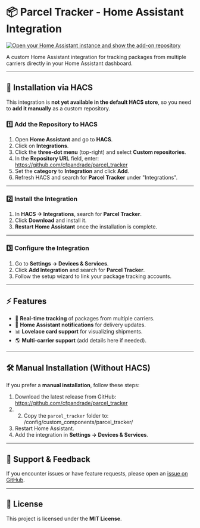# 📦 Parcel Tracker - Home Assistant Integration

[![Open your Home Assistant instance and show the add-on repository](https://my.home-assistant.io/badges/hacs_repository.svg)](https://my.home-assistant.io/redirect/hacs_repository/?owner=cfpandrade&repository=parcel_tracker&category=integration)

A custom Home Assistant integration for tracking packages from multiple carriers directly in your Home Assistant dashboard.

---

## 🚀 Installation via HACS

This integration is **not yet available in the default HACS store**, so you need to **add it manually** as a custom repository.

### **1️⃣ Add the Repository to HACS**
1. Open **Home Assistant** and go to **HACS**.
2. Click on **Integrations**.
3. Click the **three-dot menu** (top-right) and select **Custom repositories**.
4. In the **Repository URL** field, enter:  https://github.com/cfpandrade/parcel_tracker
5. Set the **category** to **Integration** and click **Add**.
6. Refresh HACS and search for **Parcel Tracker** under "Integrations".

---

### **2️⃣ Install the Integration**
1. In **HACS → Integrations**, search for **Parcel Tracker**.
2. Click **Download** and install it.
3. **Restart Home Assistant** once the installation is complete.

---

### **3️⃣ Configure the Integration**
1. Go to **Settings → Devices & Services**.
2. Click **Add Integration** and search for **Parcel Tracker**.
3. Follow the setup wizard to link your package tracking accounts.

---

## ⚡ Features
- 📍 **Real-time tracking** of packages from multiple carriers.
- 🔔 **Home Assistant notifications** for delivery updates.
- 📊 **Lovelace card support** for visualizing shipments.
- 🌎 **Multi-carrier support** (add details here if needed).

---

## 🛠 Manual Installation (Without HACS)
If you prefer a **manual installation**, follow these steps:

1. Download the latest release from GitHub: https://github.com/cfpandrade/parcel_tracker
2. 2. Copy the `parcel_tracker` folder to: /config/custom_components/parcel_tracker/
3. Restart Home Assistant.
4. Add the integration in **Settings → Devices & Services**.

---

## 📝 Support & Feedback
If you encounter issues or have feature requests, please open an [issue on GitHub](https://github.com/cfpandrade/parcel_tracker/issues).

---

## 📜 License
This project is licensed under the **MIT License**.


